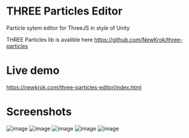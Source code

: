 # THREE Particles Editor
Particle sytem editor for ThreeJS in style of Unity

THREE Particles lib is avalible here https://github.com/NewKrok/three-particles

# Live demo
https://newkrok.com/three-particles-editor/index.html

# Screenshots
![image](https://user-images.githubusercontent.com/13141660/145306717-482e9699-bed8-4e8c-801f-6431d1b34614.png)
![image](https://user-images.githubusercontent.com/13141660/145306919-be017f8b-d84b-4f4a-8323-84f9fb53ab72.png)
![image](https://user-images.githubusercontent.com/13141660/145735458-e8b1d8d4-77d4-4466-be4a-d40587502d50.png)
![image](https://user-images.githubusercontent.com/13141660/145735415-fdcde7b1-8725-47a1-98fc-8ee808e9d9e4.png)
![image](https://user-images.githubusercontent.com/13141660/145735544-47158c69-1102-4b7a-9612-0ff8ce171308.png)
